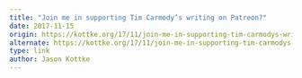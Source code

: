 ```yaml
---
title: "Join me in supporting Tim Carmody’s writing on Patreon?"
date: 2017-11-15
origin: https://kottke.org/17/11/join-me-in-supporting-tim-carmodys-writing-on-patreon
alternate: https://kottke.org/17/11/join-me-in-supporting-tim-carmodys-writing-on-patreon
type: link
author: Jason Kottke
---
```


